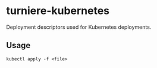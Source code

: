 # turniere-kubernetes
Deployment descriptors used for Kubernetes deployments.

## Usage
```
kubectl apply -f <file>
```
